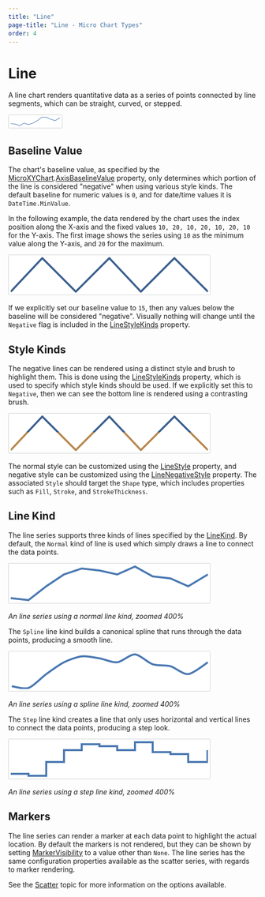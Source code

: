 ```yaml
---
title: "Line"
page-title: "Line - Micro Chart Types"
order: 4
---
```

# Line

A line chart renders quantitative data as a series of points connected by line segments, which can be straight, curved, or stepped.

![Screenshot](../images/micro-line-series.png)

## Baseline Value

The chart's baseline value, as specified by the [MicroXYChart](xref:@ActiproUIRoot.Controls.MicroCharts.MicroXYChart).[AxisBaselineValue](xref:@ActiproUIRoot.Controls.MicroCharts.MicroXYChart.AxisBaselineValue) property, only determines which portion of the line is considered "negative" when using various style kinds.  The default baseline for numeric values is `0`, and for date/time values it is `DateTime.MinValue`.

In the following example, the data rendered by the chart uses the index position along the X-axis and the fixed values `10, 20, 10, 20, 10, 20, 10` for the Y-axis.  The first image shows the series using `10` as the minimum value along the Y-axis, and `20` for the maximum.

![Screenshot](../images/micro-line-series-style1.png)

If we explicitly set our baseline value to `15`, then any values below the baseline will be considered "negative".  Visually nothing will change until the `Negative` flag is included in the [LineStyleKinds](xref:@ActiproUIRoot.Controls.MicroCharts.Primitives.MicroLineSeriesBase.LineStyleKinds) property.

## Style Kinds

The negative lines can be rendered using a distinct style and brush to highlight them.  This is done using the [LineStyleKinds](xref:@ActiproUIRoot.Controls.MicroCharts.Primitives.MicroLineSeriesBase.LineStyleKinds) property, which is used to specify which style kinds should be used.  If we explicitly set this to `Negative`, then we can see the bottom line is rendered using a contrasting brush.

![Screenshot](../images/micro-line-series-style2.png)

The normal style can be customized using the [LineStyle](xref:@ActiproUIRoot.Controls.MicroCharts.Primitives.MicroLineSeriesBase.LineStyle) property, and negative style can be customized using the [LineNegativeStyle](xref:@ActiproUIRoot.Controls.MicroCharts.Primitives.MicroLineSeriesBase.LineNegativeStyle) property.  The associated `Style` should target the `Shape` type, which includes properties such as `Fill`, `Stroke`, and `StrokeThickness`.

## Line Kind

The line series supports three kinds of lines specified by the [LineKind](xref:@ActiproUIRoot.Controls.MicroCharts.Primitives.MicroLineSeriesBase.LineKind).  By default, the `Normal` kind of line is used which simply draws a line to connect the data points.

![Screenshot](../images/micro-line-series-line-kind-normal.png)

*An line series using a normal line kind, zoomed 400%*

The `Spline` line kind builds a canonical spline that runs through the data points, producing a smooth line.

![Screenshot](../images/micro-line-series-line-kind-spline.png)

*An line series using a spline line kind, zoomed 400%*

The `Step` line kind creates a line that only uses horizontal and vertical lines to connect the data points, producing a step look.

![Screenshot](../images/micro-line-series-line-kind-step.png)

*An line series using a step line kind, zoomed 400%*

## Markers

The line series can render a marker at each data point to highlight the actual location.  By default the markers is not rendered, but they can be shown by setting [MarkerVisibility](xref:@ActiproUIRoot.Controls.MicroCharts.Primitives.MicroLineSeriesBase.MarkerVisibility) to a value other than `None`.  The line series has the same configuration properties available as the scatter series, with regards to marker rendering.

See the [Scatter](scatter.md) topic for more information on the options available.
